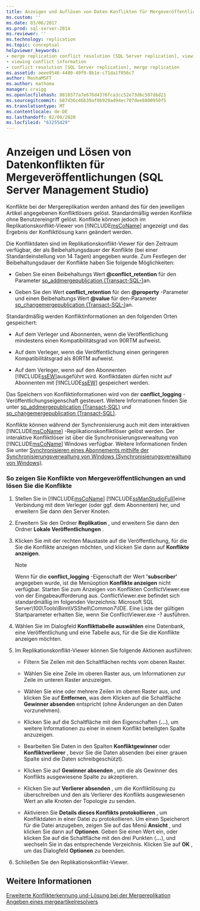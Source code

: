 ```yaml
---
title: Anzeigen und Auflösen von Daten Konflikten für Mergeveröffentlichungen (SQL Server Management Studio) | Microsoft-Dokumentation
ms.custom: ''
ms.date: 03/06/2017
ms.prod: sql-server-2014
ms.reviewer: ''
ms.technology: replication
ms.topic: conceptual
helpviewer_keywords:
- merge replication conflict resolution [SQL Server replication], viewing conflicts
- viewing conflict information
- conflict resolution [SQL Server replication], merge replication
ms.assetid: aeee9546-4480-49f9-8b1e-c71da1f056c7
author: MashaMSFT
ms.author: mathoma
manager: craigg
ms.openlocfilehash: 8810377a7e676d4376fca3cc52e73d6c507dbd21
ms.sourcegitcommit: b87d36c46b39af8b929ad94ec707dee8800950f5
ms.translationtype: MT
ms.contentlocale: de-DE
ms.lasthandoff: 02/08/2020
ms.locfileid: "63255429"
---
```

# <a name="view-and-resolve-data-conflicts-for-merge-publications-sql-server-management-studio"></a>Anzeigen und Lösen von Datenkonflikten für Mergeveröffentlichungen (SQL Server Management Studio)
  Konflikte bei der Mergereplikation werden anhand des für den jeweiligen Artikel angegebenen Konfliktlösers gelöst. Standardmäßig werden Konflikte ohne Benutzereingriff gelöst. Konflikte können jedoch im Replikationskonflikt-Viewer von [!INCLUDE[msCoName](../../includes/msconame-md.md)] angezeigt und das Ergebnis der Konfliktlösung kann geändert werden.  
  
 Die Konfliktdaten sind im Replikationskonflikt-Viewer für den Zeitraum verfügbar, der als Beibehaltungsdauer der Konflikte (bei einer Standardeinstellung von 14 Tagen) angegeben wurde. Zum Festlegen der Beibehaltungsdauer der Konflikte haben Sie folgende Möglichkeiten:  
  
-   Geben Sie einen Beibehaltungs Wert **@conflict_retention** für den Parameter [sp_addmergepublication &#40;Transact-SQL-&#41;](/sql/relational-databases/system-stored-procedures/sp-addmergepublication-transact-sql)an.  
  
-   Geben Sie den Wert **conflict_retention** für den **@property** -Parameter und einen Beibehaltungs Wert **@value** für den-Parameter [sp_changemergepublication &#40;Transact-SQL-&#41;](/sql/relational-databases/system-stored-procedures/sp-changemergepublication-transact-sql)an.  
  
 Standardmäßig werden Konfliktinformationen an den folgenden Orten gespeichert:  
  
-   Auf dem Verleger und Abonnenten, wenn die Veröffentlichung mindestens einen Kompatibilitätsgrad von 90RTM aufweist.  
  
-   Auf dem Verleger, wenn die Veröffentlichung einen geringeren Kompatibilitätsgrad als 80RTM aufweist.  
  
-   Auf dem Verleger, wenn auf den Abonnenten [!INCLUDE[ssEW](../../includes/ssew-md.md)]ausgeführt wird. Konfliktdaten dürfen nicht auf Abonnenten mit [!INCLUDE[ssEW](../../includes/ssew-md.md)] gespeichert werden.  
  
 Das Speichern von Konfliktinformationen wird von der **conflict_logging** -Veröffentlichungseigenschaft gesteuert. Weitere Informationen finden Sie unter [sp_addmergepublication &#40;Transact-SQL&#41;](/sql/relational-databases/system-stored-procedures/sp-addmergepublication-transact-sql) und [sp_changemergepublication &#40;Transact-SQL&#41;](/sql/relational-databases/system-stored-procedures/sp-changemergepublication-transact-sql).  
  
 Konflikte können während der Synchronisierung auch mit dem interaktiven [!INCLUDE[msCoName](../../includes/msconame-md.md)] -Replikationskonfliktlöser gelöst werden. Der interaktive Konfliktlöser ist über die Synchronisierungsverwaltung von [!INCLUDE[msCoName](../../includes/msconame-md.md)] Windows verfügbar. Weitere Informationen finden Sie unter [Synchronisieren eines Abonnements mithilfe der Synchronisierungsverwaltung von Windows &#40;Synchronisierungsverwaltung von Windows&#41;](synchronize-a-subscription-using-windows-synchronization-manager.md).  
  
### <a name="to-view-and-resolve-conflicts-for-merge-publications"></a>So zeigen Sie Konflikte von Mergeveröffentlichungen an und lösen Sie die Konflikte  
  
1.  Stellen Sie in [!INCLUDE[msCoName](../../includes/msconame-md.md)] [!INCLUDE[ssManStudioFull](../../includes/ssmanstudiofull-md.md)]eine Verbindung mit dem Verleger (oder ggf. dem Abonnenten) her, und erweitern Sie dann den Server Knoten.  
  
2.  Erweitern Sie den Ordner **Replikation** , und erweitern Sie dann den Ordner **Lokale Veröffentlichungen** .  
  
3.  Klicken Sie mit der rechten Maustaste auf die Veröffentlichung, für die Sie die Konflikte anzeigen möchten, und klicken Sie dann auf **Konflikte anzeigen**.  
  
    > [!NOTE]  
    >  Wenn für die **conflict_logging** -Eigenschaft der Wert **'subscriber'** angegeben wurde, ist die Menüoption **Konflikte anzeigen** nicht verfügbar. Starten Sie zum Anzeigen von Konflikten ConflictViewer.exe von der Eingabeaufforderung aus. ConflictViewer.exe befindet sich standardmäßig im folgenden Verzeichnis: Microsoft SQL Server\100\Tools\Binn\VSShell\Common7\IDE. Eine Liste der gültigen Startparameter erhalten Sie, wenn Sie ConflictViewer.exe -? ausführen.  
  
4.  Wählen Sie im Dialogfeld **Konflikttabelle auswählen** eine Datenbank, eine Veröffentlichung und eine Tabelle aus, für die Sie die Konflikte anzeigen möchten.  
  
5.  Im Replikationskonflikt-Viewer können Sie folgende Aktionen ausführen:  
  
    -   Filtern Sie Zeilen mit den Schaltflächen rechts vom oberen Raster.  
  
    -   Wählen Sie eine Zeile im oberen Raster aus, um Informationen zur Zeile im unteren Raster anzuzeigen.  
  
    -   Wählen Sie eine oder mehrere Zeilen im oberen Raster aus, und klicken Sie auf **Entfernen**, was dem Klicken auf die Schaltfläche **Gewinner absenden** entspricht (ohne Änderungen an den Daten vorzunehmen).  
  
    -   Klicken Sie auf die Schaltfläche mit den Eigenschaften (**...**), um weitere Informationen zu einer in einem Konflikt beteiligten Spalte anzuzeigen.  
  
    -   Bearbeiten Sie Daten in den Spalten **Konfliktgewinner** oder **Konfliktverlierer** , bevor Sie die Daten absenden (bei einer grauen Spalte sind die Daten schreibgeschützt).  
  
    -   Klicken Sie auf **Gewinner absenden** , um die als Gewinner des Konflikts ausgewiesene Spalte zu akzeptieren.  
  
    -   Klicken Sie auf **Verlierer absenden** , um die Konfliktlösung zu überschreiben und den als Verlierer des Konflikts ausgewiesenen Wert an alle Knoten der Topologie zu senden.  
  
    -   Aktivieren Sie **Details dieses Konflikts protokollieren** , um Konfliktdaten in einer Datei zu protokollieren. Um einen Speicherort für die Datei anzugeben, zeigen Sie auf das Menü **Ansicht** , und klicken Sie dann auf **Optionen**. Geben Sie einen Wert ein, oder klicken Sie auf die Schaltfläche mit den drei Punkten (**...**), und wechseln Sie in das entsprechende Verzeichnis. Klicken Sie auf **OK** , um das Dialogfeld **Optionen** zu beenden.  
  
6.  Schließen Sie den Replikationskonflikt-Viewer.  
  
## <a name="see-also"></a>Weitere Informationen  
 [Erweiterte Konflikterkennung und-Lösung bei der Mergereplikation](merge/advanced-merge-replication-conflict-detection-and-resolution.md)   
 [Angeben eines mergeartikelresolvers](publish/specify-a-merge-article-resolver.md)  
  
  
